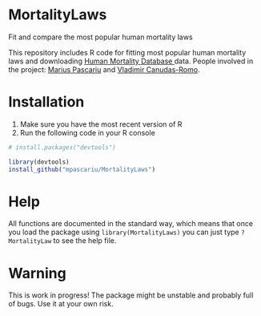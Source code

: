 # MortalityLaws
Fit and compare the most popular human mortality laws

This repository includes R code for fitting most popular human mortality laws
and downloading [Human Mortality Database ](http://www.mortality.org) data.
People involved in the project:
[Marius Pascariu](http://findresearcher.sdu.dk:8080/portal/da/person/mpascariu) and
[Vladimir Canudas-Romo](http://www.sdu.dk/ansat/vcanudas).

Installation
============

1. Make sure you have the most recent version of R
2. Run the following code in your R console 

```r
# install.packages("devtools")

library(devtools)
install_github("mpascariu/MortalityLaws")
```

Help
===============
All functions are documented in the standard way, which means that 
once you load the package using ```library(MortalityLaws)```
you can just type ```?MortalityLaw``` to see the help file. 


Warning
===============
This is work in progress! The package might be unstable and probably 
full of bugs. Use it at your own risk.
